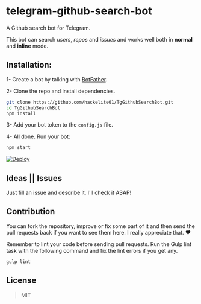 # telegram-github-search-bot
A Github search bot for Telegram.

This bot can search *users*, *repos* and *issues* and works well both in **normal** and **inline** mode.

## Installation:

1- Create a bot by talking with [BotFather](https://telegram.me/botfather).

2- Clone the repo and install dependencies.

```bash
git clone https://github.com/hackelite01/TgGithubSearchBot.git
cd TgGithubSearchBot
npm install
```

3- Add your bot token to the `config.js` file.

4- All done. Run your bot:

```bash
npm start
```
[![Deploy](https://www.herokucdn.com/deploy/button.svg)](https://heroku.com/deploy?template=https://github.com/hackelite01/TgGithubSearchBot)


## Ideas || Issues
Just fill an issue and describe it. I'll check it ASAP!


## Contribution

You can fork the repository, improve or fix some part of it and then send the pull requests back if you want to see them here. I really appreciate that. :heart:

Remember to lint your code before sending pull requests. Run the Gulp lint task with the following command and fix the lint errors if you get any.

```bash
gulp lint
```


## License
> MIT
